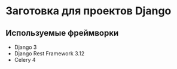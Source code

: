 # Заготовка для проектов Django

## Используемые фреймворки

- Django 3
- Django Rest Framework 3.12
- Celery 4

